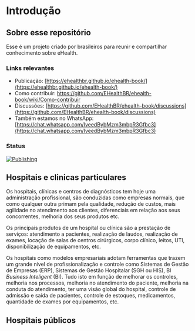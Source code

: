 # Introdução

## Sobre esse repositório

Esse é um projeto criado por brasileiros para reunir e compartilhar conhecimento sobre eHealth.

### Links relevantes

* Publicação: [https://ehealthbr.github.io/ehealth-book/](https://ehealthbr.github.io/ehealth-book/)
* Como contribuir: https://github.com/EHealthBR/ehealth-book/wiki/Como-contribuir
* Discussões: [https://github.com/EHealthBR/ehealth-book/discussions](https://github.com/EHealthBR/ehealth-book/discussions)
* Também estamos no WhatsApp: [https://chat.whatsapp.com/IveedBybMzm3mbpR3Gfbc3](https://chat.whatsapp.com/IveedBybMzm3mbpR3Gfbc3)

### Status
[![Publishing](https://github.com/EHealthBR/ehealth-book/actions/workflows/gitbook.yml/badge.svg)](https://github.com/EHealthBR/ehealth-book/actions/workflows/gitbook.yml)

## Hospitais e clinicas particulares

Os hospitais, clínicas e centros de diagnósticos tem hoje uma administração profissional, são conduzidas como empresas normais, que como qualquer outra primam pela qualidade, redução de custos, mais agilidade no atendimento aos clientes, diferenciais em relação aos seus concorrentes, melhoria dos seus produtos etc.

Os principais produtos de um hospital ou clínica são a prestação de serviços: atendimento a pacientes, realização de laudos, realização de exames, locação de salas de centros cirúrgicos, corpo clínico, leitos, UTI, disponibilização de equipamentos, etc.

Os hospitais como modelos empresariais adotam ferramentas que trazem um grande nível de profissionalização e controle como Sistemas de Gestão de Empresas \(ERP\), Sistemas de Gestão Hospitalar \(SGH ou HIS\), BI _Business Inteligent_ \(BI\). Tudo isto em função de melhorar os controles, melhoria nos processos, melhoria no atendimento do paciente, melhoria na conduta do atendimento, ter uma visão global do hospital, controle de admissão e saída de pacientes, controle de estoques, medicamentos, quantidade de exames por equipamentos, etc.

## Hospitais públicos

